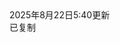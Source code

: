 <html lang="zh-CN">
<head>
  <meta charset="UTF-8">
  <meta name="viewport" content="width=device-width, initial-scale=1.0">
  <title>祝福语</title>
  <script src="https://cdn.tailwindcss.com"></script>
  <link href="https://cdn.jsdelivr.net/npm/font-awesome@4.7.0/css/font-awesome.min.css" rel="stylesheet">
  
  <script>
    tailwind.config = {
      theme: {
        extend: {
          colors: {
            primary: '#165DFF',
            success: '#00B42A',
            neutral: '#F5F7FA',
            'neutral-light': '#F9FAFB',
          },
          fontFamily: {
            inter: ['Inter', 'system-ui', 'sans-serif'],
          },
          boxShadow: {
            'micro': '0 1px 4px rgba(0,0,0,0.05)',
          },
          borderRadius: {
            'sm': '4px',
          }
        },
      }
    }
  </script>
  
  <style type="text/tailwindcss">
    body {
      overscroll-behavior: none;
    }
    .blessing-card {
      transition: transform 0.2s ease, box-shadow 0.2s ease;
    }
    .blessing-card:hover {
      transform: translateX(4px);
      box-shadow: 0 2px 8px rgba(22, 93, 255, 0.1);
    }
  </style>
</head>
<body class="font-inter bg-neutral-light min-h-screen">

  <main class="max-w-6xl mx-auto px-4 pb-12">
    <div class="grid grid-cols-1 gap-3" id="blessingContainer">
      <!-- 祝福语卡片动态生成 -->
    </div>
  </main>

  <footer class="bg-white border-t border-gray-200 py-3">
    <div class="text-center text-xs text-gray-500">
     2025年8月22日5:40更新</div>
  </footer>

  <div id="toast" class="fixed bottom-6 left-1/2 transform -translate-x-1/2 bg-success text-white px-4 py-2 rounded-sm shadow-md opacity-0 transition-opacity duration-300">
    <i class="fa fa-check mr-1"></i>
    <span>已复制</span>
  </div>
  <script>
       const blessings = [
    { id: 1, content: "跃动夏日挥洒青春" },
    { id: 2, content: "跃动青春乐翻天" },
    { id: 3, content: "转眼就到了暑期的尾声" },
    { id: 4, content: "夏天我们喜欢你" },
    { id: 5, content: "天气有凉快一点吗" },
    { id: 6, content: "每到开学心情都很复杂" },
    { id: 7, content: "已经在期盼下一个暑期了" },
    { id: 8, content: "下一个长假在哪里" },
    { id: 9, content: "呼唤长假" },
    { id: 10, content: "今年的避暑方式是玩放三2" },
    { id: 11, content: "夏末安康前程似锦" },
    { id: 12, content: "暑意渐消好运常伴" },
    { id: 13, content: "假期尾声快乐永存" },
    { id: 14, content: "夏日悠长秋来收获" },
    { id: 15, content: "夏风拂去秋月将至" },
    { id: 16, content: "盛夏余温温暖一秋" },
    { id: 17, content: "光阴入酒敬此夏秋" },
    { id: 18, content: "夏日不负未来可期" },
    { id: 19, content: "暑期收官学业精进" },
    { id: 20, content: "玩心收敛动力满格" },
    { id: 21, content: "蓄力一夏开学必胜" },
    { id: 22, content: "告别暑假迎接新学期" },
    { id: 23, content: "星依云渚冷" },
    { id: 24, content: "露滴盘中圆" },
    { id: 25, content: "好花生木末" },
    { id: 26, content: "衰蕙愁空园" },
    { id: 27, content: "夜天如玉砌" },
    { id: 28, content: "池叶极青钱" },
    { id: 29, content: "仅厌舞衫薄" },
    { id: 30, content: "稍知花簟寒" },
    { id: 31, content: "晓风何拂拂" },
    { id: 32, content: "北斗光阑干" },
    { id: 33, content: "露如微霰下前池" },
    { id: 34, content: "月过回塘万竹悲" },
    { id: 35, content: "浮世本来多聚散" },
    { id: 36, content: "红蕖何事亦离披" },
    { id: 37, content: "悠扬归梦惟灯见" },
    { id: 38, content: "濩落生涯独酒知" },
    { id: 39, content: "岂到白头长只尔" },
    { id: 40, content: "嵩阳松雪有心期" },
    { id: 41, content: "一雨萧然万瓦鸣" },
    { id: 42, content: "好风如水坐来生" },
    { id: 43, content: "江声入夜惊围屋" },
    { id: 44, content: "秋色明朝定满城" },
    { id: 45, content: "郊外共知农事足" },
    { id: 46, content: "里中争说长官清" },
    { id: 47, content: "野人何以酬佳兴" },
    { id: 48, content: "自汲新泉破茗烹" },
    { id: 49, content: "愿你为秋天开个好头" },
    { id: 50, content: "与快乐相伴" },
    { id: 51, content: "无" },
    ];

    // 渲染函数
    function renderBlessings() {
      const container = document.getElementById('blessingContainer');
      container.innerHTML = blessings.map(blessing => `
        <div class="blessing-card bg-white rounded-sm shadow-micro p-3">
          <div class="flex items-center mb-2">
            <div class="w-6 h-6 bg-primary/10 rounded-full flex items-center justify-center mr-2">
              <span class="text-primary font-semibold text-lg">${blessing.id}</span>
            </div>
            <p class="text-gray-800 text-xs ${blessing.content === '无' ? 'text-gray-400 italic' : ''}">
              ${blessing.content || '（谁知道这条？我不知道）'}
            </p>
          </div>
          <div class="flex justify-between items-center">
            <span class="text-xs text-gray-400">ID: ${blessing.id.toString().padStart(3, '0')}</span>

            <button class="copy-btn px-8 py-3 bg-primary text-white text-xs rounded-sm" data-id="${blessing.id}">
              <i class="fa fa-copy mr-0.5"></i> 复制
            </button>
          </div>
        </div>
      `).join('');

      // 绑定复制事件
      document.querySelectorAll('.copy-btn').forEach(btn => {
        btn.addEventListener('click', () => {
          const id = parseInt(btn.dataset.id);
          const content = blessings.find(b => b.id === id).content;
          if (content === '无') return showToast('无内容');
          navigator.clipboard.writeText(content).then(() => showToast());
        });
      });
    }

    // 初始化渲染
    document.addEventListener('DOMContentLoaded', renderBlessings);

    // 提示框
    function showToast(msg = '已复制') {
      const toast = document.getElementById('toast');
      toast.querySelector('span').textContent = msg;
      toast.classList.add('opacity-100');
      setTimeout(() => toast.classList.remove('opacity-100'), 1500);
    }
  </script>
  
